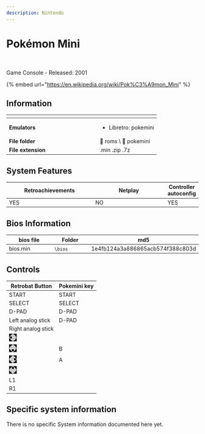 ```yaml
---
description: Nintendo
---
```


# Pokémon Mini

<div align="left">

<figure><img src="https://i.imgur.com/wvxbHej.png" alt=""><figcaption></figcaption></figure>

</div>

Game Console - Released: 2001

{% embed url="https://en.wikipedia.org/wiki/Pok%C3%A9mon_Mini" %}

## Information

<table data-header-hidden><thead><tr><th width="224"></th><th></th></tr></thead><tbody><tr><td><strong>Emulators</strong></td><td><ul><li>Libretro: pokemini</li></ul></td></tr><tr><td><strong>File folder</strong></td><td><span data-gb-custom-inline data-tag="emoji" data-code="1f4c2">📂</span> roms \ <span data-gb-custom-inline data-tag="emoji" data-code="1f4c2">📂</span> pokemini</td></tr><tr><td><strong>File extension</strong></td><td>.min .zip .7z</td></tr></tbody></table>

## System Features

<table><thead><tr><th width="256">Retroachievements</th><th width="243">Netplay</th><th>Controller autoconfig</th></tr></thead><tbody><tr><td>YES</td><td>NO</td><td>YES</td></tr></tbody></table>

## Bios Information

<table><thead><tr><th width="224">bios file</th><th width="179">Folder</th><th>md5</th></tr></thead><tbody><tr><td>bios.min</td><td><code>\bios</code></td><td>1e4fb124a3a886865acb574f388c803d</td></tr></tbody></table>

## Controls

| Retrobat Button                                   | Pokemini key |
| ------------------------------------------------- | ------------ |
| START                                             | START        |
| SELECT                                            | SELECT       |
| D-PAD                                             | D-PAD        |
| Left analog stick                                 | D-PAD        |
| Right analog stick                                |              |
| ![](<../../../../.gitbook/assets/image (45).png>) |              |
| ![](<../../../../.gitbook/assets/image (27).png>) | B            |
| ![](<../../../../.gitbook/assets/image (13).png>) | A            |
| ![](<../../../../.gitbook/assets/image (47).png>) |              |
| L1                                                |              |
| R1                                                |              |

## Specific system information

There is no specific System information documented here yet.
